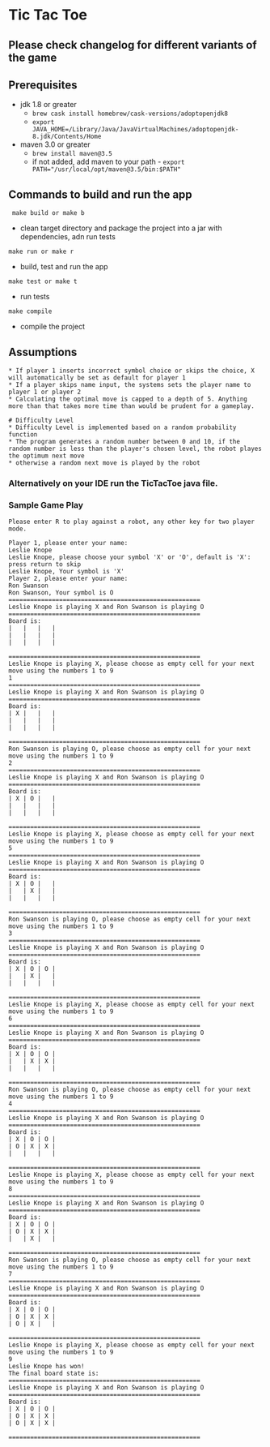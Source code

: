 # Tic Tac Toe

## Please check changelog for different variants of the game

## Prerequisites

* jdk 1.8 or greater
    - `brew cask install homebrew/cask-versions/adoptopenjdk8`
    - `export JAVA_HOME=/Library/Java/JavaVirtualMachines/adoptopenjdk-8.jdk/Contents/Home`
* maven 3.0 or greater
    - `brew install maven@3.5`
    - if not added, add maven to your path - `export PATH="/usr/local/opt/maven@3.5/bin:$PATH"`
    
## Commands to build and run the app

``` make build or make b``` 
* clean target directory and package the project into a jar with dependencies, adn run tests                 

``` make run or make r ``` 
* build, test and run the app

``` make test or make t ``` 
* run tests

``` make compile ``` 
* compile the project

## Assumptions

    * If player 1 inserts incorrect symbol choice or skips the choice, X will automatically be set as default for player 1
    * If a player skips name input, the systems sets the player name to player 1 or player 2
    * Calculating the optimal move is capped to a depth of 5. Anything more than that takes more time than would be prudent for a gameplay.
    
    # Difficulty Level
    * Difficulty Level is implemented based on a random probability function
    * The program generates a random number between 0 and 10, if the random number is less than the player's chosen level, the robot playes the optimum next move
    * otherwise a random next move is played by the robot
    


### Alternatively on your IDE run the TicTacToe java file.


### Sample Game Play
```
Please enter R to play against a robot, any other key for two player mode.

Player 1, please enter your name:
Leslie Knope
Leslie Knope, please choose your symbol 'X' or 'O', default is 'X': press return to skip
Leslie Knope, Your symbol is 'X'
Player 2, please enter your name:
Ron Swanson
Ron Swanson, Your symbol is O
=====================================================
Leslie Knope is playing X and Ron Swanson is playing O
=====================================================
Board is:
|   |   |   |
|   |   |   |
|   |   |   |

=====================================================
Leslie Knope is playing X, please choose as empty cell for your next move using the numbers 1 to 9
1
=====================================================
Leslie Knope is playing X and Ron Swanson is playing O
=====================================================
Board is:
| X |   |   |
|   |   |   |
|   |   |   |

=====================================================
Ron Swanson is playing O, please choose as empty cell for your next move using the numbers 1 to 9
2
=====================================================
Leslie Knope is playing X and Ron Swanson is playing O
=====================================================
Board is:
| X | O |   |
|   |   |   |
|   |   |   |

=====================================================
Leslie Knope is playing X, please choose as empty cell for your next move using the numbers 1 to 9
5
=====================================================
Leslie Knope is playing X and Ron Swanson is playing O
=====================================================
Board is:
| X | O |   |
|   | X |   |
|   |   |   |

=====================================================
Ron Swanson is playing O, please choose as empty cell for your next move using the numbers 1 to 9
3
=====================================================
Leslie Knope is playing X and Ron Swanson is playing O
=====================================================
Board is:
| X | O | O |
|   | X |   |
|   |   |   |

=====================================================
Leslie Knope is playing X, please choose as empty cell for your next move using the numbers 1 to 9
6
=====================================================
Leslie Knope is playing X and Ron Swanson is playing O
=====================================================
Board is:
| X | O | O |
|   | X | X |
|   |   |   |

=====================================================
Ron Swanson is playing O, please choose as empty cell for your next move using the numbers 1 to 9
4
=====================================================
Leslie Knope is playing X and Ron Swanson is playing O
=====================================================
Board is:
| X | O | O |
| O | X | X |
|   |   |   |

=====================================================
Leslie Knope is playing X, please choose as empty cell for your next move using the numbers 1 to 9
8
=====================================================
Leslie Knope is playing X and Ron Swanson is playing O
=====================================================
Board is:
| X | O | O |
| O | X | X |
|   | X |   |

=====================================================
Ron Swanson is playing O, please choose as empty cell for your next move using the numbers 1 to 9
7
=====================================================
Leslie Knope is playing X and Ron Swanson is playing O
=====================================================
Board is:
| X | O | O |
| O | X | X |
| O | X |   |

=====================================================
Leslie Knope is playing X, please choose as empty cell for your next move using the numbers 1 to 9
9
Leslie Knope has won!
The final board state is:
=====================================================
Leslie Knope is playing X and Ron Swanson is playing O
=====================================================
Board is:
| X | O | O |
| O | X | X |
| O | X | X |

=====================================================
```





